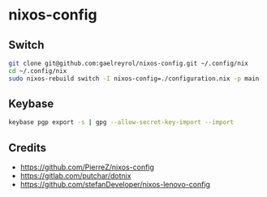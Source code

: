 # nixos-config

## Switch

```bash
git clone git@github.com:gaelreyrol/nixos-config.git ~/.config/nix
cd ~/.config/nix
sudo nixos-rebuild switch -I nixos-config=./configuration.nix -p main
```

## Keybase

```bash
keybase pgp export -s | gpg --allow-secret-key-import --import
```

## Credits

- https://github.com/PierreZ/nixos-config
- https://gitlab.com/putchar/dotnix
- https://github.com/stefanDeveloper/nixos-lenovo-config